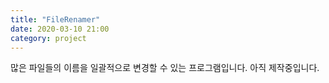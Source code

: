 ```yaml
---
title: "FileRenamer"
date: 2020-03-10 21:00
category: project
---
```


많은 파일들의 이름을 일괄적으로 변경할 수 있는 프로그램입니다. 아직 제작중입니다.